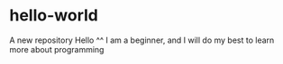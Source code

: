 # hello-world
A new repository
Hello ^^ I am a beginner, and I will do my best to learn more about programming
